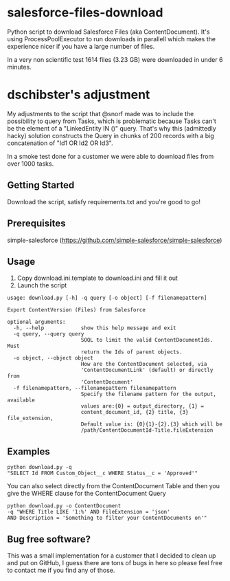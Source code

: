 # salesforce-files-download

Python script to download Salesforce Files (aka ContentDocument).
It's using ProcessPoolExecutor to run downloads in parallell which 
makes the experience nicer if you have a large number of files.

In a very non scientific test 1614 files (3.23 GB) were downloaded 
in under 6 minutes.

# dschibster's adjustment 

My adjustments to the script that @snorf made was to include the possibility to query from Tasks, which is problematic because Tasks can't be the element of a "LinkedEntity IN ()" query. That's why this (admittedly hacky) solution constructs the Query in chunks of 200 records with a big concatenation of "Id1 OR Id2 OR Id3". 

In a smoke test done for a customer we were able to download files from over 1000 tasks.


## Getting Started

Download the script, satisfy requirements.txt and you're good to go!

## Prerequisites

simple-salesforce (https://github.com/simple-salesforce/simple-salesforce)

## Usage

1. Copy download.ini.template to download.ini and fill it out
2. Launch the script

```
usage: download.py [-h] -q query [-o object] [-f filenamepattern]

Export ContentVersion (Files) from Salesforce

optional arguments:
  -h, --help            show this help message and exit
  -q query, --query query
                        SOQL to limit the valid ContentDocumentIds. Must
                        return the Ids of parent objects.
  -o object, --object object
                        How are the ContentDocument selected, via
                        'ContentDocumentLink' (default) or directly from
                        'ContentDocument'
  -f filenamepattern, --filenamepattern filenamepattern
                        Specify the filename pattern for the output, available
                        values are:{0} = output_directory, {1} =
                        content_document_id, {2} title, {3} file_extension,
                        Default value is: {0}{1}-{2}.{3} which will be
                        /path/ContentDocumentId-Title.fileExtension
```

## Examples
```
python download.py -q 
"SELECT Id FROM Custom_Object__c WHERE Status__c = 'Approved'"
```

You can also select directly from the ContentDocument Table and then you give the WHERE clause for the ContentDocument Query
```
python download.py -o ContentDocument 
-q "WHERE Title LIKE '1:%' AND FileExtension = 'json'  
AND Description = 'Something to filter your ContentDocuments on'"
```

## Bug free software?

This was a small implementation for a customer that I decided to clean up and put on GitHub,
I guess there are tons of bugs in here so please feel free to contact me if you find any of those.
